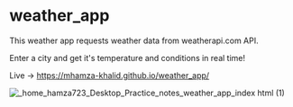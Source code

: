 # weather_app

This weather app requests weather data from weatherapi.com API. 

Enter a city and get it's temperature and conditions in real time!

Live -> https://mhamza-khalid.github.io/weather_app/

![_home_hamza723_Desktop_Practice_notes_weather_app_index html (1)](https://github.com/mhamza-khalid/weather_app/assets/125656697/e601d48c-21de-44a4-8b60-63e72127d7e3)
